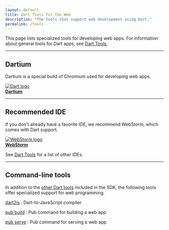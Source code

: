 ```yaml
---
layout: default
title: Dart Tools for the Web
description: "The tools that support web development using Dart."
permalink: /tools
---
```


This page lists specialized tools for developing web apps.
For information about general tools for Dart apps, see
[Dart Tools.]({{site.dartlang}}/tools)

---

<a name="tools"></a>
<h2>Dartium</h2>

Dartium is a special build of Chromium used for developing web apps.

<a href="/tools/dartium">
<img src="{% asset_path 'dartium-logo-48.jpg' %}" alt="Dart logo" /><br>
<b>Dartium</b>
</a>

---

<a name="ides"></a>
<h2>Recommended IDE</h2>

If you don't already have a favorite IDE,
we recommend WebStorm, which comes with Dart support.

<a href="/tools/webstorm">
<img src="{% asset_path 'webstorm.png' %}" alt="WebStorm logo"><br>
<b>WebStorm</b>
</a>

See [Dart Tools]({{site.dartlang}}/tools) for a list of other IDEs.

---

<a name="other-tools"></a>
<h2>Command-line tools</h2>

In addition to the [other Dart tools]({{site.dartlang}}/tools)
included in the SDK, the following tools
offer specialized support for web programming.

[dart2js](/tools/dart2js)
: Dart-to-JavaScript compiler

[pub build](/tools/pub/pub-build)
: Pub command for building a web app

[pub serve](/tools/pub/pub-serve)
: Pub command for serving a web app

